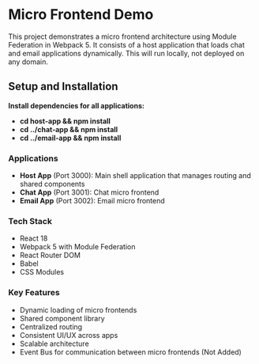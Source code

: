 # Micro Frontend Demo

This project demonstrates a micro frontend architecture using Module Federation in Webpack 5. It consists of a host application that loads chat and email applications dynamically. This will run locally, not deployed on any domain.

## Setup and Installation
**Install dependencies for all applications:**

- **cd host-app && npm install**
- **cd ../chat-app && npm install**
- **cd ../email-app && npm install**

### Applications
- **Host App** (Port 3000): Main shell application that manages routing and shared components
- **Chat App** (Port 3001): Chat micro frontend
- **Email App** (Port 3002): Email micro frontend

### Tech Stack
- React 18
- Webpack 5 with Module Federation
- React Router DOM
- Babel
- CSS Modules

### Key Features
- Dynamic loading of micro frontends
- Shared component library
- Centralized routing
- Consistent UI/UX across apps
- Scalable architecture
- Event Bus for communication between micro frontends (Not Added)